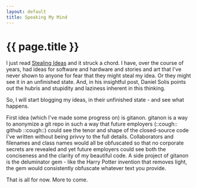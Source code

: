 ```yaml
---
layout: default
title: Speaking My Mind
---
```

# {{ page.title }}

I just read <a href="https://opensource.com/life/13/8/stealing-ideas">Stealing Ideas</a> and it struck a chord. I have, over the course of years, had ideas for software and hardware and stories and art that I've never shown to anyone for fear that they might steal my idea. Or they might see it in an unfinished state. And, in his insightful post,  Daniel Solis points out the hubris and stupidity and laziness inherent in this thinking.

So, I will start blogging my ideas, in their unfinished state - and see what happens.

First idea (which I've made some progress on) is gitanon. gitanon is a way to anonymize a git repo in such a way that future employers (::cough:: github ::cough::) could see the tenor and shape of the closed-source code I've written without being privvy to the full details. Collaborators and filenames and class names would all be obfuscated so that no corporate secrets are revealed and yet future employers could see both the conciseness and the clarity of my beautiful code. A side project of gitanon is the deluminator gem - like the Harry Potter invention that removes light, the gem would consistently obfuscate whatever text you provide.

That is all for now. More to come.

